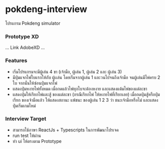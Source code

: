 # pokdeng-interview
โปรแกรม Pokdeng simulator

### Prototype XD
... Link AdobeXD ...

### Features
 - เริ่มโปรแกรมจะมีผู้เล่น 4 ขา (เจ้ามือ, ผู้เล่น 1, ผู้เล่น 2 และ ผู้เล่น 3)
 - มีปุ่มแจกไพ่ใบแรกให้กับ ผู้เเล่น โดยเริ่มจากผู้เล่น 1 และวนไปจนถึงเจ้ามือ จนผู้เล่นมีไพ่ครบ 2 ใบ จากนั่นให้ซ่อนปุ่มแจกไพ่
 - แสดงปุ่มหงายไพ่ทั้งหมด เมื่อกดแล้วไพ่ทุกใบจะต้องหงาย และแสดงแต้มไพ่ของแต่ละขา
 - แสดงปุ่มให้เรียกไพ่และสู้ ของแต่ละขา (กรณีเรียกไพ่ ให้หงายไพ่ที่เรียกเลย) เมื่อกดปุ่มสู้หรือปุ่มเรียก ของเจ้ามือแล้ว ให้แสดงสถานะ แพ้ชนะ ของผู้เล่น 1 2 3 ว่า ชนะเจ้ามือหรือไม่ และแสดง ปุ่มเริ่มเกมใหม่
 
### Interview Target
 - สามารถใช้ภาษา ReactJs + Typescripts ในการพัฒนาโปรเจค
 - run test ให้ผ่าน
 - ทำ ui ให้ตรงตาม Prototype
